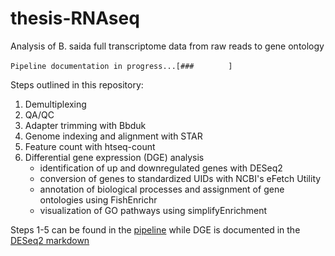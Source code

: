 # thesis-RNAseq
Analysis of B. saida full transcriptome data from raw reads to gene ontology

`Pipeline documentation in progress...[###  `   ` ` ` `  `  ]`

Steps outlined in this repository:
1. Demultiplexing
2. QA/QC
3. Adapter trimming with Bbduk
4. Genome indexing and alignment with STAR
5. Feature count with htseq-count
6. Differential gene expression (DGE) analysis
   * identification of up and downregulated genes with DESeq2
   * conversion of genes to standardized UIDs with NCBI's eFetch Utility
   * annotation of biological processes and assignment of gene ontologies using FishEnrichr
   * visualization of GO pathways using simplifyEnrichment 

Steps 1-5 can be found in the [pipeline](pipeline.md) while DGE is documented in the [DESeq2 markdown](DESeq2_markdown_GH_git_out.md)
